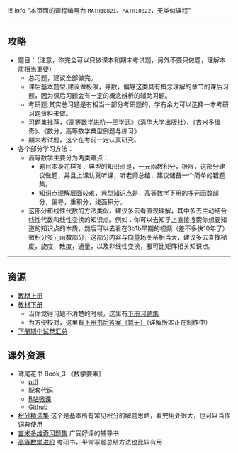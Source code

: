 !!! info "本页面的课程编号为 `MATH10821`、`MATH10822`，无类似课程"

---

## 攻略  
- 题目：（注意，你完全可以只做课本和期末考试题，另外不要只做题，理解本质相当重要）  
    - 总习题，建议全部做完。  
    - 课后基本题型:建议做极限，导数，偏导这类具有概念理解的章节的课后习题，因为课后习题会有一定的概念辨析的辅助习题。  
    - 考研题:其实总习题是有相当一部分考研题的，学有余力可以选择一本考研习题资料来做。  
    - 习题集推荐，《高等数学进阶—王学武》（清华大学出版社）、《吉米多维奇》、《数分，高等数学典型例题与练习》  
    - 期末考试题，这个在考前一定认真研究。  
- 各个部分学习方法：  
    - 高等数学主要分为两类难点：  
        - 题目本身花样多，典型的知识点是，一元函数积分，极限，这部分建议做题，并且上课认真听课，听老师总结，建议储备一个简单的错题集。  
        - 知识点理解层面较难，典型知识点是，高等数学下册的多元函数部分，偏导，重积分，线面积分。  
    - 这部分和线性代数的方法类似，建议多去看直观理解，其中多去主动结合线性代数和线性变换的知识点。例如：你可以去知乎上直接搜索你想要知道的知识点的本质，然后可以去看在3b1b早期的视频（差不多快10年了）微积分多元函数部分，这部分内容与向量场关系相当大，建议多去查找梯度，旋度，散度，通量，以及非线性变换，雅可比矩阵相关知识点。  

---

## 资源  
- [教材上册](https://lz.qaiu.top/parser?url=https://cqu-openlib.lanzouh.com/ihNaK1up0vzi)  
- [教材下册](https://lz.qaiu.top/parser?url=https://cqu-openlib.lanzouh.com/igdYI1up0yqh)
    - 当你觉得习题不清楚的时候，这里有[下册习题集](https://lz.qaiu.top/parser?url=https://cqu-openlib.lanzouh.com/id7zm1up0rdc)  
    - 为方便校对，这里有[下册书后答案（暂无）]()（详解版本正在制作中）  
- [下册期中试卷汇总](https://lz.qaiu.top/parser?url=https://cqu-openlib.lanzouh.com/iY78Z1up1wbg)

## 课外资源
- 鸢尾花书 Book_3 《数学要素》  
    - [pdf](https://lz.qaiu.top/parser?url=https://cqu-openlib.lanzouh.com/i7XoV1up1cch)  
    - [配套代码](https://lz.qaiu.top/parser?url=https://cqu-openlib.lanzouh.com/iYTO91up1cej)  
    - [B站微课](https://space.bilibili.com/513194466)  
    - [Github](https://github.com/Visualize-ML/Book3_Elements-of-Mathematics)  
- [积分精选集](https://lz.qaiu.top/parser?url=https://cqu-openlib.lanzouh.com/iJyCK1up15ad) 这个是基本所有常见积分的解题思路，看完用处很大，也可以当作词典使用  
- [吉米多维奇习题集](https://lz.qaiu.top/parser?url=https://cqu-openlib.lanzouh.com/iIQHZ1up1e6d) 广受好评的辅导书  
- [高等数学进阶](https://lz.qaiu.top/parser?url=https://cqu-openlib.lanzouh.com/i2YWl1up1a2f) 考研书，平常写题总结方法也比较有用  